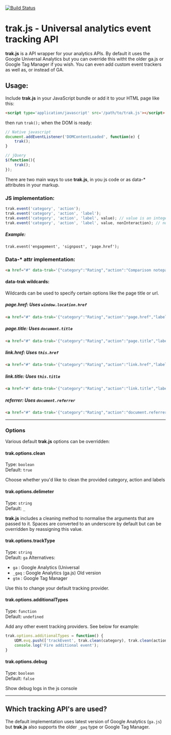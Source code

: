 [![Build Status](https://travis-ci.org/tmwagency/trak.js.svg)](https://travis-ci.org/tmwagency/trak.js)
# trak.js - Universal analytics event tracking API
**trak.js** is a API wrapper for your analytics APIs. By default it uses the Google Universal Analytics but you can override this witht the older ga.js or Google Tag Manager if you wish. You can even add custom event trackers as well as, or instead of GA.

## Usage:
Include **trak.js** in your JavaScript bundle or add it to your HTML page like this:
```html
<script type='application/javascript' src='/path/to/trak.js'></script>
```
then run `trak();` when the DOM is ready:
```js
// Native javascript
document.addEventListener('DOMContentLoaded', function(e) {
	trak();
}

// jQuery
$(function(){
	trak();
});
```

There are two main ways to use **trak.js**, in you js code or as data-* attributes in your markup.

### JS implementation:
```js
trak.event('category', 'action');
trak.event('category', 'action', 'label');
trak.event('category', 'action', 'label', value); // value is an integer
trak.event('category', 'action', 'label', value, nonInteraction); // nonInteraction is an integer
```
##### Example:
`trak.event('engagement', 'signpost', 'page.href');`

### Data-* attr implementation:
```html
<a href="#" data-trak='{"category":"Rating","action":"Comparison notepad","label":"Up"}'>link</a>
```

#### data-trak wildcards:
Wildcards can be used to specify certain options like the page title or url. 
##### page.href: Uses `window.location.href`
```html
<a href="#" data-trak='{"category":"Rating","action":"page.href","label":"Up"}'>link</a>
``` 
##### page.title: Uses `document.title`
```html
<a href="#" data-trak='{"category":"Rating","action":"page.title","label":"Up"}'>link</a>
```
##### link.href: Uses `this.href`
```html
<a href="#" data-trak='{"category":"Rating","action":"link.href","label":"Up"}'>link</a>
```
##### link.title: Uses `this.title`
```html
<a href="#" data-trak='{"category":"Rating","action":"link.title","label":"Up"}'>link</a>
```
##### referrer: Uses `document.referrer`
```html
<a href="#" data-trak='{"category":"Rating","action":"document.referrer","label":"Up"}'>link</a>
```

--- 

### Options
Various default **trak.js** options can be overridden:

#### trak.options.clean
Type: `boolean`  
Default: `true`

Choose whether you'd like to clean the provided category, action and labels

#### trak.options.delimeter
Type: `string`  
Default: `_`

**trak.js** includes a cleaning method to normalise the arguments that are passed to it. Spaces are converted to an underscore by default but can be overridden by reassigning this value.

#### trak.options.trackType
Type: `string`  
Default: `ga`
Alternatives: 
* `ga` : Google Analytics (Universal 
* `_gaq` : Google Analytics (ga.js) Old version
* `gtm` : Google Tag Manager

Use this to change your default tracking provider.

#### trak.options.additionalTypes
Type: `function`  
Default: `undefined`

Add any other event tracking providers. See below for example:

```js
trak.options.additionalTypes = function() {
	UDM.evq.push(['trackEvent', trak.clean(category), trak.clean(action)]); // trak.clean(label)
	console.log('Fire additional event');
}
```

#### trak.options.debug
Type: `boolean`  
Default: `false`

Show debug logs in the js console

--- 

## Which tracking API's are used?
The default implementation uses latest version of Google Analytics (`ga.js`) but **trak.js** also supports the older `_gaq` type or Google Tag Manager.
